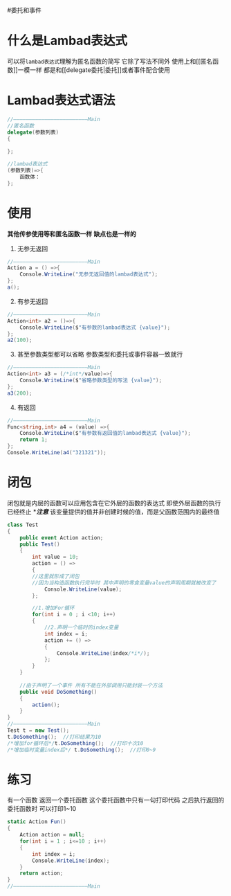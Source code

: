 #委托和事件 
# 什么是Lambad表达式
可以将`lambad表达式`理解为匿名函数的简写
它除了写法不同外 使用上和[[匿名函数]]一模一样
都是和[[delegate委托|委托]]或者事件配合使用

# Lambad表达式语法
```csharp
//————————————————————————Main
//匿名函数
delegate(参数列表)
{
	
};

//lambad表达式
(参数列表)=>{
	函数体：
};
```

# 使用
**其他传参使用等和匿名函数一样**
**缺点也是一样的**
1. 无参无返回
```csharp
//————————————————————————Main
Action a = () =>{
	Console.WriteLine("无参无返回值的lambad表达式");
};
a();
```

2. 有参无返回
```csharp
//————————————————————————Main
Action<int> a2 = ()=>{
	Console.WriteLine($"有参数的lambad表达式 {value}");
};
a2(100);
```

3. 甚至参数类型都可以省略 参数类型和委托或事件容器一致就行
```csharp
//————————————————————————Main
Action<int> a3 = (/*int*/value)=>{
	Console.WriteLine($"省略参数类型的写法 {value}");
};
a3(200);
```

4. 有返回
```csharp
//————————————————————————Main
Func<string,int> a4 = (value) =>{
	Console.WriteLine($"有参数有返回值的lambad表达式 {value}");
	return 1;
};
Console.WriteLine(a4("321321"));
```

# 闭包
闭包就是内层的函数可以应用包含在它外层的函数的表达式
即使外层函数的执行已经终止
****注意***
该变量提供的值并非创建时候的值，而是父函数范围内的最终值
```csharp
class Test
{
	public event Action action;
	public Test()
	{
		int value = 10;
		action = () =>
		{
		//这里就形成了闭包
		//因为当构造函数执行完毕时 其中声明的零食变量value的声明周期就被改变了
			Console.WriteLine(value);
		};

		//1.增加For循环
		for(int i = 0 ; i <10; i++)
		{
			//2.声明一个临时的index变量
			int index = i;
			action += () =>
			{
				Console.WriteLine(index/*i*/);
			};
		}
	}	
	
	//由于声明了一个事件 所有不能在外部调用只能封装一个方法
	public void DoSomething()  
	{
		action();
	}
}
//————————————————————————Main
Test t = new Test(); 
t.DoSomething();  //打印结果为10
/*增加for循环后*/t.DoSomething();  //打印十次10
/*增加临时变量index后*/ t.DoSomething();  //打印0~9
```

# 练习
有一个函数 返回一个委托函数 这个委托函数中只有一句打印代码
之后执行返回的委托函数时 可以打印1~10
```csharp
static Action Fun()
{
	Action action = null;
	for(int i = 1 ; i<=10 ; i++)
	{
		int index = i;
		Console.WriteLine(index);
	}
	return action;
}
//————————————————————————Main
```